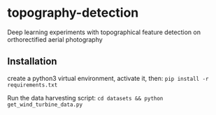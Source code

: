 # topography-detection
Deep learning experiments with topographical feature detection on orthorectified aerial photography

## Installation
create a python3 virtual environment, activate it, then:
`pip install -r requirements.txt`

Run the data harvesting script:
`cd datasets && python get_wind_turbine_data.py`

